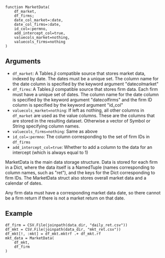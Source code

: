 ```
function MarketData(
    df_market,
    df_firms;
    date_col_market=:date,
    date_col_firms=:date,
    id_col=:permno,
    add_intercept_col=true,
    valuecols_market=nothing,
    valuecols_firms=nothing
)
```

## Arguments

  * `df_market`: A Tables.jl compatible source that stores market data, indexed by date.   The dates must be a unique set. The column name for the date column is specified   by the keyword argument "date*col*market"
  * `df_firms`: A Tables.jl compatible source that stores firm data. Each firm must have a   unique set of dates. The column name for the date column is specified   by the keyword argument "date*col*firms" and the firm ID column is specified   by the keyword argument "id_col"
  * `valuecols_market=nothing`: If left as nothing, all other columns in `df_market` are   used as the value columns. These are the columns that are stored in the resulting   dataset. Otherwise a vector of Symbol or String specifying column names.
  * `valuecols_firms=nothing`: Same as above
  * `id_col=:permno`: The column corresponding to the set of firm IDs in `df_firms`
  * `add_intercept_col=true`: Whether to add a column to the data for an intercept (which is   always equal to 1)

MarketData is the main data storage structure. Data is stored for each firm in a Dict, where the data itself is a NamedTuple (names corresponding to column names, such as "ret"), and the keys for the Dict corresponding to firm IDs. The MarketData struct also stores overall market data and a calendar of dates.

Any firm data must have a corresponding market data date, so there cannot be a firm return if there is not a market return on that date.

## Example

```@example general
df_firm = CSV.File(joinpath(data_dir, "daily_ret.csv"))
df_mkt = CSV.File(joinpath(data_dir, "mkt_ret.csv"))
df_mkt[!, :mkt] = df_mkt.mktrf .+ df_mkt.rf
mkt_data = MarketData(
    df_mkt,
    df_firm
)
```
